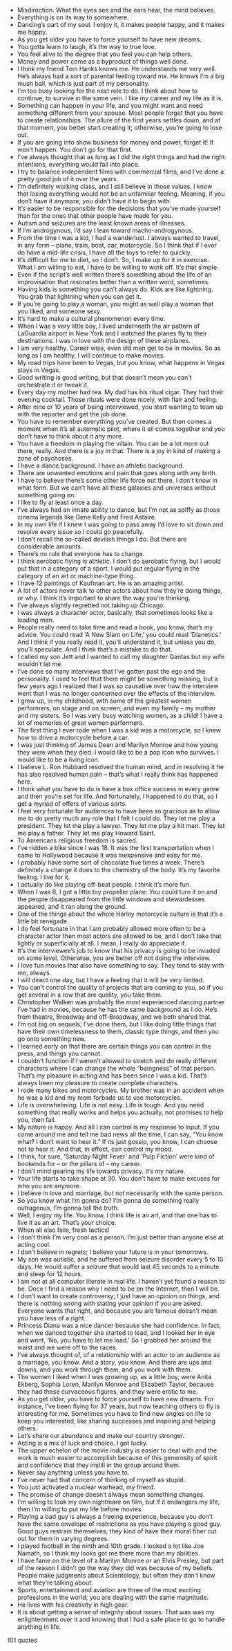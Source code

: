  - Misdirection. What the eyes see and the ears hear, the mind believes.
 - Everything is on its way to somewhere.
 - Dancing’s part of my soul. I enjoy it, it makes people happy, and it makes me happy.
 - As you get older you have to force yourself to have new dreams.
 - You gotta learn to laugh, it’s the way to true love.
 - You feel alive to the degree that you feel you can help others.
 - Money and power come as a byproduct of things well done.
 - I think my friend Tom Hanks knows me. He understands me very well. He’s always had a sort of parental feeling toward me. He knows I’m a big mush ball, which is just part of my personality.
 - I’m too busy looking for the next role to do. I think about how to continue, to survive in the same vein. I like my career and my life as it is.
 - Something can happen in your life, and you might want and need something different from your spouse. Most people forget that you have to create relationships. The allure of the first years settles down, and at that moment, you better start creating it; otherwise, you’re going to lose out.
 - If you are going into show business for money and power, forget it! It won’t happen. You don’t go for that first.
 - I’ve always thought that as long as I did the right things and had the right intentions, everything would fall into place.
 - I try to balance independent films with commercial films, and I’ve done a pretty good job of it over the years.
 - I’m definitely working class, and I still believe in those values. I know that losing everything would not be an unfamiliar feeling. Meaning, if you don’t have it anymore, you didn’t have it to begin with.
 - It’s easier to be responsible for the decisions that you’ve made yourself than for the ones that other people have made for you.
 - Autism and seizures are the least known areas of illnesses.
 - If I’m androgynous, I’d say I lean toward macho-androgynous.
 - From the time I was a kid, I had a wanderlust. I always wanted to travel, in any form – plane, train, boat, car, motorcycle. So I think that if I ever do have a mid-life crisis, I have all the toys to refer to quickly.
 - It’s difficult for me to diet, so I don’t. So, I make up for it in exercise. What I am willing to eat, I have to be willing to work off. It’s that simple.
 - Even if the script’s well written there’s something about the life of an improvisation that resonates better than a written word, sometimes.
 - Having kids is something you can’t always do. Kids are like lightning. You grab that lightning when you can get it.
 - If you’re going to play a woman, you might as well play a woman that you liked, and someone sexy.
 - It’s hard to make a cultural phenomenon every time.
 - When I was a very little boy, I lived underneath the air pattern of LaGuardia airport in New York and I watched the planes fly to their destinations. I was in love with the design of these airplanes.
 - I am very healthy. Career wise, even old men get to be in movies. So as long as I am healthy, I will continue to make movies.
 - My road trips have been to Vegas, but you know, what happens in Vegas stays in Vegas.
 - Good writing is good writing, but that doesn’t mean you can’t orchestrate it or tweak it.
 - Every day my mother had tea. My dad has his ritual cigar. They had their evening cocktail. Those rituals were done nicely, with flair and feeling.
 - After nine or 10 years of being interviewed, you start wanting to team up with the reporter and get the job done.
 - You have to remember everything you’ve created. But then comes a moment when it’s all automatic pilot, where it all comes together and you don’t have to think about it any more.
 - You have a freedom in playing the villain. You can be a lot more out there, really. And there is a joy in that. There is a joy in kind of making a zone of psychoses.
 - I have a dance background. I have an athletic background.
 - There are unwanted emotions and pain that goes along with any birth.
 - I have to believe there’s some other life force out there. I don’t know in what form. But we can’t have all these galaxies and universes without something going on.
 - I like to fly at least once a day.
 - I’ve always had an innate ability to dance, but I’m not as spiffy as those cinema legends like Gene Kelly and Fred Astaire.
 - In my own life if I knew I was going to pass away I’d love to sit down and resolve every issue so I could go peacefully.
 - I don’t recall the so-called devilish things I do. But there are considerable amounts.
 - There’s no rule that everyone has to change.
 - I think aerobatic flying is athletic. I don’t do aerobatic flying, but I would put that in a category of a sport. I would put regular flying in the category of an art or machine-type thing.
 - I have 12 paintings of Kaufman art. He is an amazing artist.
 - A lot of actors never talk to other actors about how they’re doing things, or why. I think it’s important to share the way you’re thinking.
 - I’ve always slightly regretted not taking up Chicago.
 - I was always a character actor, basically, that sometimes looks like a leading man.
 - People really need to take time and read a book, you know, that’s my advice. You could read ‘A New Slant on Life,’ you could read ‘Dianetics.’ And I think if you really read it, you’ll understand it, but unless you do, you’ll speculate. And I think that’s a mistake to do that.
 - I called my son Jett and I wanted to call my daughter Qantas but my wife wouldn’t let me.
 - I’ve done so many interviews that I’ve gotten past the ego and the personality. I used to feel that there might be something missing, but a few years ago I realized that I was so causative over how the interview went that I was no longer concerned over the effects of the interview.
 - I grew up, in my childhood, with some of the greatest women performers, on stage and on screen, and even my family – my mother and my sisters. So I was very busy watching women, as a child! I have a lot of memories of great women performers.
 - The first thing I ever rode when I was a kid was a motorcycle, so I knew how to drive a motorcycle before a car.
 - I was just thinking of James Dean and Marilyn Monroe and how young they were when they died. I would like to be a pop icon who survives. I would like to be a living icon.
 - I believe L. Ron Hubbard resolved the human mind, and in resolving it he has also resolved human pain – that’s what I really think has happened here.
 - I think what you have to do is have a box office success in every genre and then you’re set for life. And fortunately, I happened to do that, so I get a myriad of offers of various sorts.
 - I feel very fortunate for audiences to have been so gracious as to allow me to do pretty much any role that I felt I could do. They let me play a president. They let me play a lawyer. They let me play a hit man. They let me play a father. They let me play Howard Saint.
 - To Americans religious freedom is sacred.
 - I’ve ridden a bike since I was 18. It was the first transportation when I came to Hollywood because it was inexpensive and easy for me.
 - I probably have some sort of chocolate five times a week. There’s definitely a change it does to the chemistry of the body. It’s my favorite feeling. I live for it.
 - I actually do like playing off-beat people. I think it’s more fun.
 - When I was 8, I got a little toy propeller plane: You could turn it on and the people disappeared from the little windows and stewardesses appeared, and it ran along the ground.
 - One of the things about the whole Harley motorcycle culture is that it’s a little bit renegade.
 - I do feel fortunate in that I am probably allowed more often to be a character actor then most actors are allowed to be, and I don’t take that lightly or superficially at all. I mean, I really do appreciate it.
 - It’s the interviewee’s job to know that his privacy is going to be invaded on some level. Otherwise, you are better off not doing the interview.
 - I love fun movies that also have something to say. They tend to stay with me, always.
 - I will direct one day, but I have a feeling that it will be very limited.
 - You can’t control the quality of projects that are coming to you, so if you get several in a row that are quality, you take them.
 - Christopher Walken was probably the most experienced dancing partner I’ve had in movies, because he has the same background as I do. He’s from theatre, Broadway and off-Broadway, and we both shared that.
 - I’m not big on sequels; I’ve done them, but I like doing little things that have their own timelessness to them, classic type things, and then you go onto something new.
 - I learned early on that there are certain things you can control in the press, and things you cannot.
 - I couldn’t function if I weren’t allowed to stretch and do really different characters where I can change the whole “beingness” of that person. That’s my pleasure in acting and has been since I was a kid. That’s always been my pleasure to create complete characters.
 - I rode many bikes and motorcycles. My brother was in an accident when he was a kid and my mom forbade us to use motorcycles.
 - Life is overwhelming. Life is not easy. Life is tough. And you need something that really works and helps you actually, not promises to help you, then fail.
 - My nature is happy. And all I can control is my response to input. If you come around me and tell me bad news all the time, I can say, “You know what? I don’t want to hear it.” If its just gossip, you know, I can choose not to hear it. And that, in effect, can control my mood.
 - I think, for sure, ‘Saturday Night Fever’ and ‘Pulp Fiction’ were kind of bookends for – or the pillars of – my career.
 - I don’t mind gearing my life towards privacy. It’s my nature.
 - Your life starts to take shape at 30. You don’t have to make excuses for who you are anymore.
 - I believe in love and marriage, but not necessarily with the same person.
 - So you know what I’m gonna do? I’m gonna do something really outrageous, I’m gonna tell the truth.
 - Well, I enjoy my life. You know, I think life is an art, and that one has to live it as an art. That’s your choice.
 - When all else fails, fresh tactics!
 - I don’t think I’m very cool as a person. I’m just better than anyone else at acting cool.
 - I don’t believe in regrets; I believe your future is in your tomorrows.
 - My son was autistic, and he suffered from seizure disorder every 5 to 10 days. He would suffer a seizure that would last 45 seconds to a minute and sleep for 12 hours.
 - I am not at all computer literate in real life. I haven’t yet found a reason to be. Once I find a reason why I need to be on the Internet, then I will be.
 - I don’t want to create controversy; I just have an opinion on things, and there is nothing wrong with stating your opinion if you are asked. Everyone wants that right, and because you are famous doesn’t mean you have less of a right.
 - Princess Diana was a nice dancer because she had confidence. In fact, when we danced together she started to lead, and I looked her in eye and went, ‘No, you have to let me lead.’ So I grabbed her around the waist and we were off to the races.
 - I’ve always thought of, of a relationship with an actor to an audience as a marriage, you know. And a story, you know. And there are ups and downs, and you work through them, and you work with them.
 - The women I liked when I was growing up, as a little boy, were Anita Ekberg, Sophia Loren, Marilyn Monroe and Elizabeth Taylor, because they had these curvaceous figures, and they were erotic to me.
 - As you get older, you have to force yourself to have new dreams. For instance, I’ve been flying for 37 years, but now teaching others to fly is interesting for me. Sometimes you have to find new angles on life to keep you interested, like sharing successes and inspiring and helping others.
 - Let’s share our abundance and make our country stronger.
 - Acting is a mix of luck and choice. I got lucky.
 - The upper echelon of the movie industry is easier to deal with and the work is much easier to accomplish because of this generosity of spirit and confidence that they instill in the group around them.
 - Never say anything unless you have to.
 - I’ve never had that concern of thinking of myself as stupid.
 - You just activated a nuclear warhead, my friend.
 - The promise of change doesn’t always mean something changes.
 - I’m willing to look my own nightmare on film, but if it endangers my life, then I’m willing to put my life before movies.
 - Playing a bad guy is always a freeing experience, because you don’t have the same envelope of restrictions as you have playing a good guy. Good guys restrain themselves; they kind of have their moral fiber cut out for them in varying degrees.
 - I played football in the ninth and 10th grade. I looked a lot like Joe Namath, so I think my looks got me there more than my abilities.
 - I have fame on the level of a Marilyn Monroe or an Elvis Presley, but part of the reason I didn’t go the way they did was because of my beliefs. People make judgments about Scientology, but often they don’t know what they’re talking about.
 - Sports, entertainment and aviation are three of the most exciting professions in the world; you are dealing with the same magnitude.
 - He lives with his creativity in high gear.
 - It is about getting a sense of integrity about issues. That was was my enlightenment over it and knowing that I had a safe place to go to handle anything in life.

101 quotes